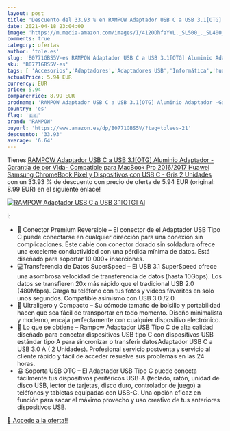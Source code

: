 ```yaml
---
layout: post
title: 'Descuento del 33.93 % en RAMPOW Adaptador USB C a USB 3.1[OTG] Al'
date: 2021-04-18 23:04:00
image: 'https://m.media-amazon.com/images/I/412ODhfaYWL._SL500_._SL400_.jpg'
comments: true
category: ofertas
author: 'tole.es'
slug: 'B0771GBS5V-es RAMPOW Adaptador USB C a USB 3.1[OTG] Aluminio Adaptador...'
sku: 'B0771GBS5V-es'
tags: [ 'Accesorios','Adaptadores','Adaptadores USB','Informática','huawei','rampow','samsung', ]
actualPrice: 5.94 EUR
currency: EUR
price: 5.94
comparePrice: 8.99 EUR
prodname: 'RAMPOW Adaptador USB C a USB 3.1[OTG] Aluminio Adaptador -Garantía de por Vida- Compatible para MacBook Pro 2016/2017  Huawei  Samsung  ChromeBook Pixel y Dispositivos con USB C - Gris  2 Unidades'
country: 'es'
flag: '🇪🇸'
brand: 'RAMPOW'
buyurl: 'https://www.amazon.es/dp/B0771GBS5V/?tag=tolees-21'
descuento: '33.93'
average: '6.64'
---
```


Tienes [RAMPOW Adaptador USB C a USB 3.1[OTG] Aluminio Adaptador -Garantía de por Vida- Compatible para MacBook Pro 2016/2017  Huawei  Samsung  ChromeBook Pixel y Dispositivos con USB C - Gris  2 Unidades](https://www.amazon.es/dp/B0771GBS5V/?tag=tolees-21) con un 33.93 % de descuento con precio de oferta de 5.94 EUR (original: 8.99 EUR) en el siguiente enlace!

[![RAMPOW Adaptador USB C a USB 3.1[OTG] Al](https://m.media-amazon.com/images/I/412ODhfaYWL._SL500_._SL400_.jpg)](https://www.amazon.es/dp/B0771GBS5V/?tag=tolees-21)

ℹ️:

- 🎁 Conector Premium Reversible – El conector de el Adaptador USB Tipo C puede conectarse en cualquier dirección para una conexión sin complicaciones. Este cable con conector dorado sin soldadura ofrece una excelente conductividad con una pérdida mínima de datos. Está diseñado para soportar 10 000+ inserciones.
- 💻Transferencia de Datos SuperSpeed – El USB 3.1 SuperSpeed ofrece una asombrosa velocidad de transferencia de datos (hasta 10Gbps). Los datos se transfieren 20x más rápido que el tradicional USB 2.0 (480Mbps). Carga tu teléfono con tus fotos y vídeos favoritos en solo unos segundos. Compatible asimismo con USB 3.0 /2.0.
- 🌟 Ultraligero y Compacto – Su cómodo tamaño de bolsillo y portabilidad hacen que sea fácil de transportar en todo momento. Diseño minimalista y moderno, encaja perfectamente con cualquier dispositivo electrónico.
- 🛒 Lo que se obtiene – Rampow Adaptador USB Tipo C de alta calidad diseñado para conectar dispositivos USB tipo C con dispositivos USB estándar tipo A para sincronizar o transferir datosAdaptador USB C a USB 3.0 A ( 2 Unidades). Profesional servicio postventa y servicio al cliente rápido y fácil de acceder resuelve sus problemas en las 24 horas.
- 😀 Soporta USB OTG – El Adaptador USB Tipo C puede conecta fácilmente tus dispositivos periféricos USB-A (teclado, ratón, unidad de disco USB, lector de tarjetas, disco duro, controlador de juego) a teléfonos y tabletas equipadas con USB-C. Una opción eficaz en función para sacar el máximo provecho y uso creativo de tus anteriores dispositivos USB.

[🛒 Accede a la oferta!!](https://www.amazon.es/dp/B0771GBS5V/?tag=tolees-21)
